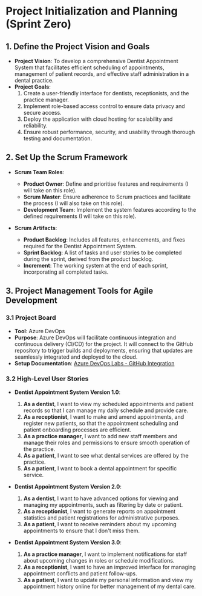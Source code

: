 # Project Initialization and Planning (Sprint Zero)

## 1. Define the Project Vision and Goals

- **Project Vision**: To develop a comprehensive Dentist Appointment System that facilitates efficient scheduling of appointments, management of patient records, and effective staff administration in a dental practice.
- **Project Goals**:
  1. Create a user-friendly interface for dentists, receptionists, and the practice manager.
  2. Implement role-based access control to ensure data privacy and secure access.
  3. Deploy the application with cloud hosting for scalability and reliability.
  4. Ensure robust performance, security, and usability through thorough testing and documentation.

## 2. Set Up the Scrum Framework

- **Scrum Team Roles**:

  - **Product Owner**: Define and prioritise features and requirements (I will take on this role).
  - **Scrum Master**: Ensure adherence to Scrum practices and facilitate the process (I will also take on this role).
  - **Development Team**: Implement the system features according to the defined requirements (I will take on this role).

- **Scrum Artifacts**:
  - **Product Backlog**: Includes all features, enhancements, and fixes required for the Dentist Appointment System.
  - **Sprint Backlog**: A list of tasks and user stories to be completed during the sprint, derived from the product backlog.
  - **Increment**: The working system at the end of each sprint, incorporating all completed tasks.

## 3. Project Management Tools for Agile Development

### 3.1 Project Board

- **Tool**: Azure DevOps
- **Purpose**: Azure DevOps will facilitate continuous integration and continuous delivery (CI/CD) for the project. It will connect to the GitHub repository to trigger builds and deployments, ensuring that updates are seamlessly integrated and deployed to the cloud.
- **Setup Documentation**: [Azure DevOps Labs - GitHub Integration](https://www.azuredevopslabs.com/labs/vstsextend/github-azurepipelines/)

### 3.2 High-Level User Stories

- **Dentist Appointment System Version 1.0**:

  1. **As a dentist**, I want to view my scheduled appointments and patient records so that I can manage my daily schedule and provide care.
  2. **As a receptionist**, I want to make and amend appointments, and register new patients, so that the appointment scheduling and patient onboarding processes are efficient.
  3. **As a practice manager**, I want to add new staff members and manage their roles and permissions to ensure smooth operation of the practice.
  4. **As a patient**, I want to see what dental services are offered by the practice.
  5. **As a patient**, I want to book a dental appointment for specific service.

- **Dentist Appointment System Version 2.0**:

  1. **As a dentist**, I want to have advanced options for viewing and managing my appointments, such as filtering by date or patient.
  2. **As a receptionist**, I want to generate reports on appointment statistics and patient registrations for administrative purposes.
  3. **As a patient**, I want to receive reminders about my upcoming appointments to ensure that I don't miss them.

- **Dentist Appointment System Version 3.0**:

  1. **As a practice manager**, I want to implement notifications for staff about upcoming changes in roles or schedule modifications.
  2. **As a receptionist**, I want to have an improved interface for managing appointment conflicts and patient follow-ups.
  3. **As a patient**, I want to update my personal information and view my appointment history online for better management of my dental care.
